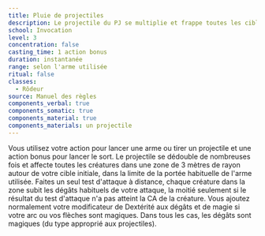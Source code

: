 ```yaml
---
title: Pluie de projectiles
description: Le projectile du PJ se multiplie et frappe toutes les cibles dans une zone.
school: Invocation
level: 3
concentration: false
casting_time: 1 action bonus
duration: instantanée
range: selon l'arme utilisée
ritual: false
classes:
  - Rôdeur
source: Manuel des règles
components_verbal: true
components_somatic: true
components_material: true
components_materials: un projectile
---
```

Vous utilisez votre action pour lancer une arme ou tirer un projectile et une action bonus pour lancer le sort. Le projectile se dédouble de nombreuses fois et affecte toutes les créatures dans une zone de 3 mètres de rayon autour de votre cible initiale, dans la limite de la portée habituelle de l'arme utilisée. Faites un seul test d'attaque à distance, chaque créature dans la zone subit les dégâts habituels de votre attaque, la moitié seulement si le résultat du test d'attaque n'a pas atteint la CA de la créature. Vous ajoutez normalement votre modificateur de Dextérité aux dégâts et de magie si votre arc ou vos flèches sont magiques. Dans tous les cas, les dégâts sont magiques (du type approprié aux projectiles).
